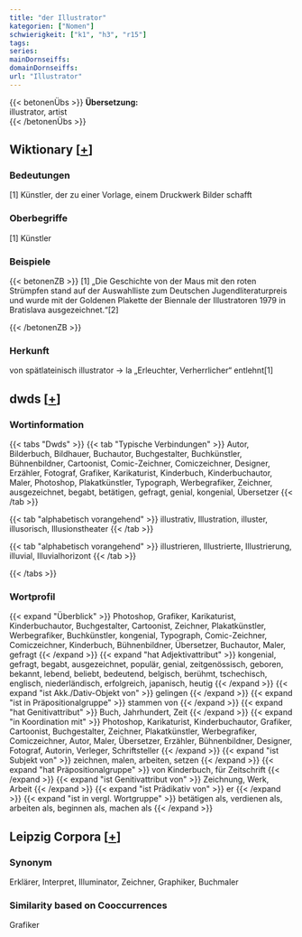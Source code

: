 ```yaml
---
title: "der Illustrator"
kategorien: ["Nomen"]
schwierigkeit: ["k1", "h3", "r15"]
tags:
series:
mainDornseiffs:
domainDornseiffs:
url: "Illustrator"
---
```


{{< betonenÜbs >}}
**Übersetzung:**  
illustrator, artist  
{{< /betonenÜbs >}}

## Wiktionary [[+](https://de.wiktionary.org/wiki/Illustrator)]

### Bedeutungen
[1] Künstler, der zu einer Vorlage, einem Druckwerk Bilder schafft  

### Oberbegriffe
[1] Künstler  

### Beispiele
{{< betonenZB >}}
[1] „Die Geschichte von der Maus mit den roten Strümpfen stand auf der Auswahlliste zum Deutschen Jugendliteraturpreis und wurde mit der Goldenen Plakette der Biennale der Illustratoren 1979 in Bratislava ausgezeichnet.“[2]  

{{< /betonenZB >}}
### Herkunft
von spätlateinisch illustrator → la „Erleuchter, Verherrlicher“ entlehnt[1]  



## dwds [[+](https://www.dwds.de/wb/Illustrator)]

### Wortinformation
{{< tabs "Dwds" >}}
{{< tab "Typische Verbindungen" >}}
Autor, Bilderbuch, Bildhauer, Buchautor, Buchgestalter, Buchkünstler, Bühnenbildner, Cartoonist, Comic-Zeichner, Comiczeichner, Designer, Erzähler, Fotograf, Grafiker, Karikaturist, Kinderbuch, Kinderbuchautor, Maler, Photoshop, Plakatkünstler, Typograph, Werbegrafiker, Zeichner, ausgezeichnet, begabt, betätigen, gefragt, genial, kongenial, Übersetzer
{{< /tab >}}

{{< tab "alphabetisch vorangehend" >}}
illustrativ, Illustration, illuster, illusorisch, Illusionstheater
{{< /tab >}}

{{< tab "alphabetisch vorangehend" >}}
illustrieren, Illustrierte, Illustrierung, illuvial, Illuvialhorizont
{{< /tab >}}

{{< /tabs >}}

### Wortprofil
{{< expand "Überblick" >}} Photoshop, Grafiker, Karikaturist, Kinderbuchautor, Buchgestalter, Cartoonist, Zeichner, Plakatkünstler, Werbegrafiker, Buchkünstler, kongenial, Typograph, Comic-Zeichner, Comiczeichner, Kinderbuch, Bühnenbildner, Übersetzer, Buchautor, Maler, gefragt {{< /expand >}}
{{< expand "hat Adjektivattribut" >}} kongenial, gefragt, begabt, ausgezeichnet, populär, genial, zeitgenössisch, geboren, bekannt, lebend, beliebt, bedeutend, belgisch, berühmt, tschechisch, englisch, niederländisch, erfolgreich, japanisch, heutig {{< /expand >}}
{{< expand "ist Akk./Dativ-Objekt von" >}} gelingen {{< /expand >}}
{{< expand "ist in Präpositionalgruppe" >}} stammen von {{< /expand >}}
{{< expand "hat Genitivattribut" >}} Buch, Jahrhundert, Zeit {{< /expand >}}
{{< expand "in Koordination mit" >}} Photoshop, Karikaturist, Kinderbuchautor, Grafiker, Cartoonist, Buchgestalter, Zeichner, Plakatkünstler, Werbegrafiker, Comiczeichner, Autor, Maler, Übersetzer, Erzähler, Bühnenbildner, Designer, Fotograf, Autorin, Verleger, Schriftsteller {{< /expand >}}
{{< expand "ist Subjekt von" >}} zeichnen, malen, arbeiten, setzen {{< /expand >}}
{{< expand "hat Präpositionalgruppe" >}} von Kinderbuch, für Zeitschrift {{< /expand >}}
{{< expand "ist Genitivattribut von" >}} Zeichnung, Werk, Arbeit {{< /expand >}}
{{< expand "ist Prädikativ von" >}} er {{< /expand >}}
{{< expand "ist in vergl. Wortgruppe" >}} betätigen als, verdienen als, arbeiten als, beginnen als, machen als {{< /expand >}}

## Leipzig Corpora [[+](https://corpora.uni-leipzig.de/en/res?word=Illustrator&corpusId=deu_newscrawl-public_2018)]


### Synonym
Erklärer, Interpret, Illuminator, Zeichner, Graphiker, Buchmaler


### Similarity based on Cooccurrences
Grafiker

